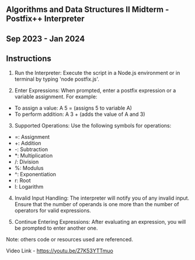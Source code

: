 ## Algorithms and Data Structures II Midterm - Postfix++ Interpreter

## Sep 2023 - Jan 2024

## Instructions

1. Run the Interpreter: Execute the script in a Node.js environment or in terminal by typing 'node postfix.js'.

2. Enter Expressions: When prompted, enter a postfix expression or a variable assignment. For example:

- To assign a value: A 5 = (assigns 5 to variable A)
- To perform addition: A 3 + (adds the value of A and 3)

3. Supported Operations: Use the following symbols for operations:

-    =: Assignment
-    +: Addition
-    -: Subtraction
-    *: Multiplication
-    /: Division
-    %: Modulus
-    ^: Exponentiation
-    r: Root
-    l: Logarithm

4. Invalid Input Handling: The interpreter will notify you of any invalid input. Ensure that the number of operands is one more than the number of operators for valid expressions.

5. Continue Entering Expressions: After evaluating an expression, you will be prompted to enter another one.

Note: others code or resources used are referenced.

Video Link - https://youtu.be/Z7K53YTTmuo